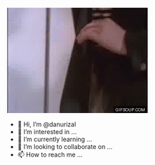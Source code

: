 <img src="https://raw.githubusercontent.com/rizaldanu/make-up-bot/main/img/rickroll.webp"></img>
- 👋 Hi, I’m @danurizal
- 👀 I’m interested in ...
- 🌱 I’m currently learning ...
- 💞️ I’m looking to collaborate on ...
- 📫 How to reach me ...

<!---
danurizal/danurizal is a ✨ special ✨ repository because its `README.md` (this file) appears on your GitHub profile.
You can click the Preview link to take a look at your changes.
--->
